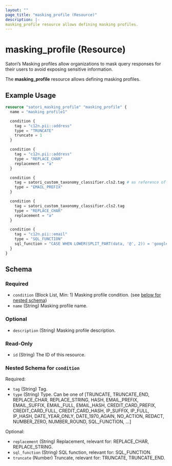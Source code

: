 ```yaml
---
layout: ""
page_title: "masking_profile (Resource)"
description: |-
masking_profile resource allows defining masking profiles.
---
```


# masking_profile (Resource)

Satori’s Masking profiles allow organizations to mask query responses for their users to avoid exposing sensitive information.

The **masking_profile** resource allows defining masking profiles.

## Example Usage

```terraform
resource "satori_masking_profile" "masking_profile" {
  name = "masking profile1"

  condition {
    tag = "c12n.pii::address"
    type = "TRUNCATE"
    truncate = 1
  }

  condition {
    tag = "c12n.pii::address"
    type = "REPLACE_CHAR"
    replacement = "a"
  }

  condition {
    tag = satori_custom_taxonomy_classifier.cls2.tag # as reference of previously created custom classifier
    type = "EMAIL_PREFIX"
  }

  condition {
    tag = satori_custom_taxonomy_classifier.cls2.tag
    type = "REPLACE_CHAR"
    replacement = "a"
  }

  condition {
    tag = "c12n.pii::email"
    type = "SQL_FUNCTION"
    sql_function = "CASE WHEN LOWER(SPLIT_PART(data, '@', 2)) = 'google.com' THEN '***' ELSE 'AT ' || SPLIT_PART(data, '@', 2) END"
  }
}
```

<!-- schema generated by tfplugindocs -->
## Schema

### Required

- `condition` (Block List, Min: 1) Masking profile condition. (see [below for nested schema](#nestedblock--condition))
- `name` (String) Masking profile name.

### Optional

- `description` (String) Masking profile description.

### Read-Only

- `id` (String) The ID of this resource.

<a id="nestedblock--condition"></a>
### Nested Schema for `condition`

Required:

- `tag` (String) Tag.
- `type` (String) Type. Can be one of [TRUNCATE, TRUNCATE_END, REPLACE_CHAR, REPLACE_STRING, HASH, EMAIL_PREFIX, EMAIL_SUFFIX, EMAIL_FULL, EMAIL_HASH, CREDIT_CARD_PREFIX, CREDIT_CARD_FULL, CREDIT_CARD_HASH, IP_SUFFIX, IP_FULL, IP_HASH, DATE_YEAR_ONLY, DATE_1970_AGAIN, NO_ACTION, REDACT, NUMBER_ZERO, NUMBER_ROUND, SQL_FUNCTION, ...]

Optional:

- `replacement` (String) Replacement, relevant for: REPLACE_CHAR, REPLACE_STRING.
- `sql_function` (String) SQL function, relevant for: SQL_FUNCTION.
- `truncate` (Number) Truncate, relevant for: TRUNCATE, TRUNCATE_END.